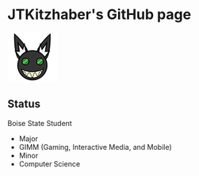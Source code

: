 # JTKitzhaber's GitHub page
![JTKitzhaber's Rabbit Emblem](/JTKitz-Emblem.png)

## Status
Boise State Student
 - Major
  - GIMM (Gaming, Interactive Media, and Mobile)
 - Minor
  - Computer Science
